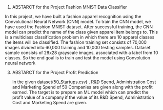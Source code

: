 1.  ABSTARCT for the Project Fashion MNIST Data Classifier
   
   In this project, we have built a fashion apparel recognition using the Convolutional Neural Network (CNN) model. To train the CNN model, we have used the Fashion MNIST dataset. After successful training, the CNN model can predict the name of the class given apparel item belongs to. This is a multiclass classification problem in which there are 10 apparel classes the items will be classified. 
   The fashion training set consists of 70,000 images divided into 60,000 training and 10,000 testing samples. Dataset sample consists of 28x28 grayscale images, associated with a label from 10 classes. So the end goal is to train and test the model using Convolution neural network

3.  ABSTARCT for the Project Profit Prediction

      In the given dataset(50_Startups.csv) , R&D Spend, Administration Cost and Marketing Spend of 50 Companies are given along with the profit earned. The target is to prepare an ML model which can predict the profit value of a company if the value of its R&D Spend, Administration Cost and Marketing Spend are given.
